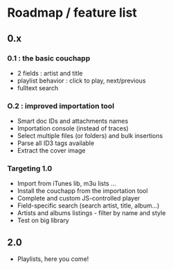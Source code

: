 # Roadmap / feature list

## 0.x

### 0.1 : the basic couchapp

* 2 fields : artist and title
* playlist behavior : click to play, next/previous
* fulltext search

### O.2 : improved importation tool

* Smart doc IDs and attachments names
* Importation console (instead of traces)
* Select multiple files (or folders) and bulk insertions
* Parse all ID3 tags available
* Extract the cover image
	
### Targeting 1.0

* Import from iTunes lib, m3u lists ...
* Install the couchapp from the importation tool
* Complete and custom JS-controlled player
* Field-specific search (search artist, title, album...)
* Artists and albums listings - filter by name and style
* Test on big library

## 2.0

* Playlists, here you come!
